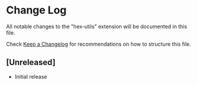 # Change Log

All notable changes to the "hex-utils" extension will be documented in this file.

Check [Keep a Changelog](http://keepachangelog.com/) for recommendations on how to structure this file.

## [Unreleased]

- Initial release